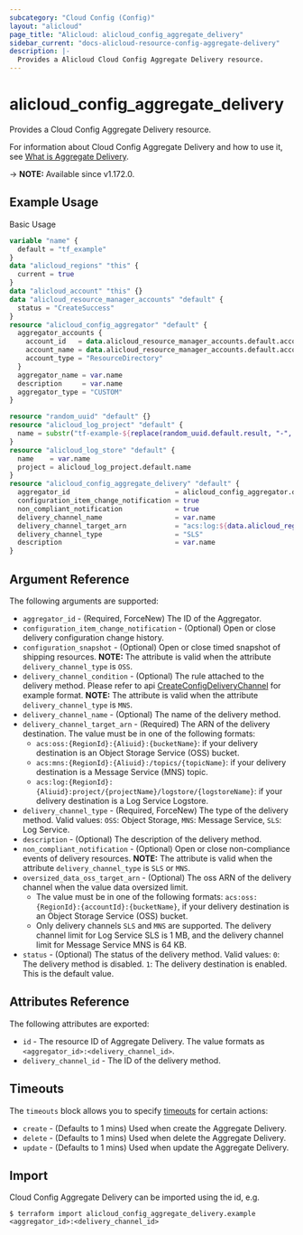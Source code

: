 ```yaml
---
subcategory: "Cloud Config (Config)"
layout: "alicloud"
page_title: "Alicloud: alicloud_config_aggregate_delivery"
sidebar_current: "docs-alicloud-resource-config-aggregate-delivery"
description: |-
  Provides a Alicloud Cloud Config Aggregate Delivery resource.
---
```


# alicloud_config_aggregate_delivery

Provides a Cloud Config Aggregate Delivery resource.

For information about Cloud Config Aggregate Delivery and how to use it, see [What is Aggregate Delivery](https://www.alibabacloud.com/help/en/cloud-config/latest/api-config-2020-09-07-createaggregateconfigdeliverychannel).

-> **NOTE:** Available since v1.172.0.

## Example Usage

Basic Usage

```terraform
variable "name" {
  default = "tf_example"
}
data "alicloud_regions" "this" {
  current = true
}
data "alicloud_account" "this" {}
data "alicloud_resource_manager_accounts" "default" {
  status = "CreateSuccess"
}
resource "alicloud_config_aggregator" "default" {
  aggregator_accounts {
    account_id   = data.alicloud_resource_manager_accounts.default.accounts.0.account_id
    account_name = data.alicloud_resource_manager_accounts.default.accounts.0.display_name
    account_type = "ResourceDirectory"
  }
  aggregator_name = var.name
  description     = var.name
  aggregator_type = "CUSTOM"
}

resource "random_uuid" "default" {}
resource "alicloud_log_project" "default" {
  name = substr("tf-example-${replace(random_uuid.default.result, "-", "")}", 0, 16)
}
resource "alicloud_log_store" "default" {
  name    = var.name
  project = alicloud_log_project.default.name
}
resource "alicloud_config_aggregate_delivery" "default" {
  aggregator_id                          = alicloud_config_aggregator.default.id
  configuration_item_change_notification = true
  non_compliant_notification             = true
  delivery_channel_name                  = var.name
  delivery_channel_target_arn            = "acs:log:${data.alicloud_regions.this.ids.0}:${data.alicloud_account.this.id}:project/${alicloud_log_project.default.name}/logstore/${alicloud_log_store.default.name}"
  delivery_channel_type                  = "SLS"
  description                            = var.name
}
```

## Argument Reference

The following arguments are supported:

* `aggregator_id` - (Required, ForceNew) The ID of the Aggregator.
* `configuration_item_change_notification` - (Optional) Open or close delivery configuration change history.
* `configuration_snapshot` - (Optional) Open or close timed snapshot of shipping resources. **NOTE:** The attribute is valid when the attribute `delivery_channel_type` is `OSS`.
* `delivery_channel_condition` - (Optional) The rule attached to the delivery method. Please refer to api [CreateConfigDeliveryChannel](https://help.aliyun.com/document_detail/429798.html) for example format. **NOTE:** The attribute is valid when the attribute `delivery_channel_type` is `MNS`.
* `delivery_channel_name` - (Optional) The name of the delivery method.
* `delivery_channel_target_arn` - (Required) The ARN of the delivery destination. The value must be in one of the following formats:
  * `acs:oss:{RegionId}:{Aliuid}:{bucketName}`: if your delivery destination is an Object Storage Service (OSS) bucket.
  * `acs:mns:{RegionId}:{Aliuid}:/topics/{topicName}`: if your delivery destination is a Message Service (MNS) topic.
  * `acs:log:{RegionId}:{Aliuid}:project/{projectName}/logstore/{logstoreName}`: if your delivery destination is a Log Service Logstore.
* `delivery_channel_type` - (Required, ForceNew) The type of the delivery method. Valid values: `OSS`: Object Storage, `MNS`: Message Service, `SLS`: Log Service.
* `description` - (Optional) The description of the delivery method.
* `non_compliant_notification` - (Optional) Open or close non-compliance events of delivery resources. **NOTE:** The attribute is valid when the attribute `delivery_channel_type` is `SLS` or `MNS`.
* `oversized_data_oss_target_arn` - (Optional) The oss ARN of the delivery channel when the value data oversized limit.
  * The value must be in one of the following formats: `acs:oss:{RegionId}:{accountId}:{bucketName}`, if your delivery destination is an Object Storage Service (OSS) bucket.
  * Only delivery channels `SLS` and `MNS` are supported. The delivery channel limit for Log Service SLS is 1 MB, and the delivery channel limit for Message Service MNS is 64 KB.
* `status` - (Optional) The status of the delivery method. Valid values: `0`: The delivery method is disabled. `1`: The delivery destination is enabled. This is the default value.

## Attributes Reference

The following attributes are exported:

* `id` - The resource ID of Aggregate Delivery. The value formats as `<aggregator_id>:<delivery_channel_id>`.
* `delivery_channel_id` - The ID of the delivery method.

## Timeouts

The `timeouts` block allows you to specify [timeouts](https://www.terraform.io/docs/configuration-0-11/resources.html#timeouts) for certain actions:

* `create` - (Defaults to 1 mins) Used when create the Aggregate Delivery.
* `delete` - (Defaults to 1 mins) Used when delete the Aggregate Delivery.
* `update` - (Defaults to 1 mins) Used when update the Aggregate Delivery.

## Import

Cloud Config Aggregate Delivery can be imported using the id, e.g.

```shell
$ terraform import alicloud_config_aggregate_delivery.example <aggregator_id>:<delivery_channel_id>
```